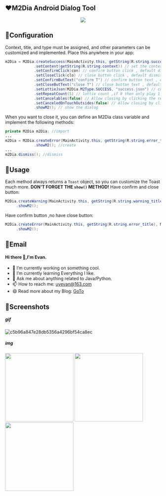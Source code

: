 ## ❤️M2Dia Android Dialog Tool
<div align="center">
    <img src="https://pan.losfer.cn/view.php/911f908b42b9c15bfcf1543cb45f33d8.png">
</div>

## 🤡Configuration
Context, title, and type must be assigned, and other parameters can be customized and implemented. Place this anywhere in your app:
```java
m2Dia = M2Dia.createSuccess(MainActivity.this, getString(R.string.success_title), M2Dia.M2ButTpe.HAVE_ALL_BUT)
             .setContent(getString(R.string.context)) // set the context , default null
             .setConfirmClick(con) // confirm button click , default dismiss
             .setCloseClick(clo) // close button click , default dismiss
             .setConfirmButText("confirm T") // confirm button text , default "confirm"
             .setCloseButText("close T") // close button text , default "close"
             .setLottieJson(M2Dia.M2Type.SUCCESS, "success.json") // custom lottie , default success.json
             .setRepeatCount(5) // lottie count ,if 0 then only play 1 , default 0
             .setCancelables(false) // Allow closing by clicking the return button , default true
             .setCanceledOnTouchOutsides(false) // Allow closing by clicking on the screen , default true
             .showM2(); // show the dialog
```
When you want to close it, you can define an M2Dia class variable and implement the following methods:
```java
private M2Dia m2Dia; //import
...
m2Dia = M2Dia.createError(MainActivity.this, getString(R.string.error_title), M2Dia.M2ButTpe.NO_CLOSE_BUT)
             .showM2(); //create
...
m2Dia.dismiss(); //dismiss
```

## 🐳Usage
Each method always returns a `Toast` object, so you can customize the Toast much more. **DON'T FORGET THE `show()` METHOD!**
Have confirm and close button:
```java
M2Dia.createWarning(MainActivity.this, getString(R.string.warning_title), M2Dia.M2ButTpe.HAVE_ALL_BUT)
     .showM2();
```
Have confirm button ,no have close button:
```java
M2Dia.createError(MainActivity.this, getString(R.string.error_title), M2Dia.M2ButTpe.NO_CLOSE_BUT)
     .showM2();
```

## 🤢Email
#### Hi there 👋,I'm Evan.
- 🔭 I’m currently working on something cool.
- 🌱 I’m currently learning Everything I like.
- 💬 Ask me about anything related to Java/Python.
- 📫 How to reach me: uyevan@163.com
- 😄 Read more about my Blog: [GoTo](https://jfkj.xyz)

## 🏁Screenshots
##### gif
![c5b96a847e28db5356a4296bf54ca8ec](https://user-images.githubusercontent.com/92195051/230720555-a627107e-3091-408a-b02a-9b505c10558b.gif)
##### img
<img title="" src="https://pan.losfer.cn/view.php/a649e8418926da7df8e957703e369afa.jpg" alt="" width="221" data-align="center">
<img title="" src="https://pan.losfer.cn/view.php/1e657818d594831f94722e6f442cb3d2.jpg" alt="" width="221" data-align="center">
<img title="" src="https://pan.losfer.cn/view.php/d46b2866c9c52f02cf8e29d23629f41f.jpg" alt="" width="221" data-align="center">
